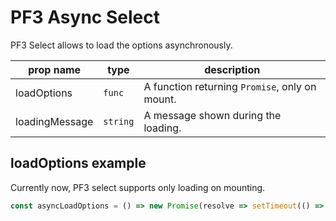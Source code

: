 # PF3 Async Select

PF3 Select allows to load the options asynchronously.

|prop name|type|description|
|---------|----|-----------|
|loadOptions|`func`|A function returning `Promise`, only on mount.|
|loadingMessage|`string`|A message shown during the loading.|

## loadOptions example

Currently now, PF3 select supports only loading on mounting.

```jsx
const asyncLoadOptions = () => new Promise(resolve => setTimeout(() => resolve(options), 2000));
```